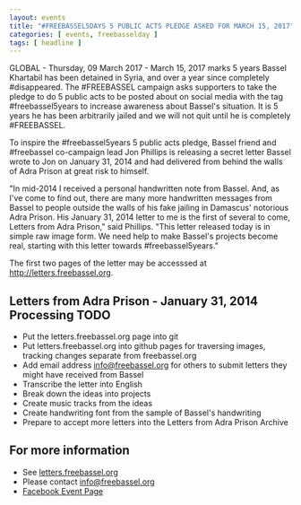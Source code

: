 ```yaml
---
layout: events
title: "#FREEBASSEL5DAYS 5 PUBLIC ACTS PLEDGE ASKED FOR MARCH 15, 2017"
categories: [ events, freebasselday ]
tags: [ headline ]
---
```


GLOBAL - Thursday, 09 March 2017 - March 15, 2017 marks 5 years Bassel Khartabil has been detained in Syria, and over a year since completely #disappeared. The #FREEBASSEL campaign asks supporters to take the pledge to do 5 public acts to be posted about on social media with the tag #freebassel5years to increase awareness about Bassel's situation. It is 5 years he has been arbitrarily jailed and we will not quit until he is completely #FREEBASSEL.

To inspire the #freebassel5years 5 public acts pledge, Bassel friend and #freebassel co-campaign lead Jon Phillips is releasing a secret letter Bassel wrote to Jon on January 31, 2014 and had delivered from behind the walls of Adra Prison at great risk to himself.

"In mid-2014 I received a personal handwritten note from Bassel. And, as I've come to find out, there are many more handwritten messages from Bassel to people outside the walls of his fake jailing in Damascus' notorious Adra Prison. His January 31, 2014 letter to me is the first of several to come, Letters from Adra Prison," said Phillips. "This letter released today is in simple raw image form. We need help to make Bassel's projects become real, starting with this letter towards #freebassel5years."

The first two pages of the letter may be accesssed at <a href="http://letters.freebassel.org">http://letters.freebassel.org</a>.

## Letters from Adra Prison - January 31, 2014 Processing TODO

- Put the letters.freebassel.org page into git
- Put letters.freebassel.org into github pages for traversing images, tracking changes separate from freebassel.org
- Add email address info@freebassel.org for others to submit letters they might have received from Bassel
- Transcribe the letter into English
- Break down the ideas into projects
- Create music tracks from the ideas
- Create handwriting font from the sample of Bassel's handwriting
- Prepare to accept more letters into the Letters from Adra Prison Archive

## For more information

- See <a href="http://letters.freebassel.org">letters.freebassel.org</a>
- Please contact <a href="mailto:info@freebassel.org">info@freebassel.org</a>
- <a href="https://www.facebook.com/events/1832465017031438/">Facebook Event Page</a>


